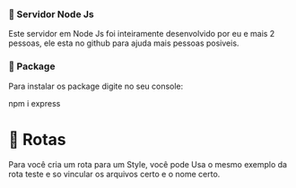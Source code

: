 ### 📜 Servidor Node Js
Este servidor em Node Js foi inteiramente desenvolvido por eu e mais 2 pessoas, ele esta no github para ajuda mais pessoas posiveis.

### 📂 Package
Para instalar os package digite no seu console:

npm i express

# 🧪 Rotas

Para você cria um rota para um Style, você pode Usa o mesmo exemplo da rota teste e so vincular os arquivos certo e o nome certo.
